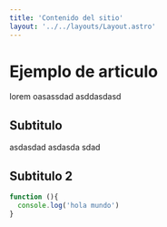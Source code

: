 ```yaml
---
title: 'Contenido del sitio'
layout: '../../layouts/Layout.astro'
---
```


# Ejemplo de articulo

lorem oasassdad asddasdasd

## Subtitulo

asdasdad asdasda sdad

## Subtitulo 2

```javascript
function (){
  console.log('hola mundo')
}
```
